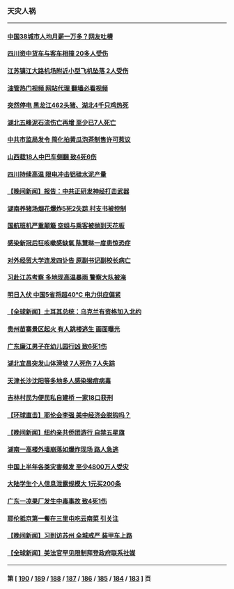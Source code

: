 ### 天灾人祸
---
#### [中国38城市人均月薪一万多？网友吐槽](../../pages/ncid280/n14033544.md?07140045) 
#### [四川资中货车与客车相撞 20多人受伤](../../pages/ncid280/n14033570.md?07140045) 
#### [江苏镇江大路机场附近小型飞机坠落 2人受伤](../../pages/ncid280/n14033491.md?07140045) 
#### [油管热门视频 网站代理 翻墙必看视频](http://138.2.39.72:81/youtube.html?epic-marker?07140045)
#### [突然停电 黑龙江462头猪、湖北4千只鸡热死](../../pages/ncid280/n14033488.md?07140045) 
#### [湖北五峰泥石流伤亡再增 至少已7人死亡](../../pages/ncid280/n14033266.md?07140045) 
#### [中共市监局发令 简化拍黄瓜泡茶制售许可惹议](../../pages/ncid280/n14032897.md?07140045) 
#### [山西载18人中巴车侧翻 致4死6伤](../../pages/ncid280/n14032812.md?07140045) 
#### [四川持续高温 限电冲击铝硅水泥产量](../../pages/ncid280/n14032347.md?07140045) 
#### [【晚间新闻】报告：中共正研发神经打击武器](../../pages/ncid280/n14032152.md?07140045) 
#### [湖南养猪场烟花爆炸5死2失踪 村支书被控制](../../pages/ncid280/n14032100.md?07140045) 
#### [国航班机严重颠簸 空姐与乘客被抛到天花板](../../pages/ncid280/n14031979.md?07140045) 
#### [感染新冠后狂咳嗽感缺氧 陈慧琳一度患惊恐症](../../pages/ncid280/n14031789.md?07140045) 
#### [对外经贸大学连发四讣告 原副书记副校长病亡](../../pages/ncid280/n14031712.md?07140045) 
#### [习赴江苏考察 多地现高温暴雨 警察大队被淹](../../pages/ncid280/n14031260.md?07140045) 
#### [明日入伏 中国5省将超40℃ 电力供应偏紧](../../pages/ncid280/n14031560.md?07140045) 
#### [【全球新闻】土耳其总统：乌克兰有资格加入北约](../../pages/ncid280/n14031509.md?07140045) 
#### [贵州苗寨景区起火 有人跳楼逃生 画面曝光](../../pages/ncid280/n14031362.md?07140045) 
#### [广东廉江男子在幼儿园行凶 致6死1伤](../../pages/ncid280/n14031355.md?07140045) 
#### [湖北宜昌突发山体滑坡 7人死伤 7人失踪](../../pages/ncid280/n14031048.md?07140045) 
#### [天津长沙沈阳等多地多人感染猴痘病毒](../../pages/ncid280/n14030703.md?07140045) 
#### [吉林村民为便民私自建桥  一家18口获刑](../../pages/ncid280/n14030702.md?07140045) 
#### [【环球直击】耶伦会李强 美中经济会脱钩吗？](../../pages/ncid280/n14030417.md?07140045) 
#### [【晚间新闻】纽约亲共侨团游行 自禁五星旗](../../pages/ncid280/n14030680.md?07140045) 
#### [湖南一高楼外墙崩落如爆炸现场 路人急逃](../../pages/ncid280/n14030657.md?07140045) 
#### [中国上半年各类灾害频发 至少4800万人受灾](../../pages/ncid280/n14030455.md?07140045) 
#### [大陆学生个人信息泄露规模大 1元买200条](../../pages/ncid280/n14030276.md?07140045) 
#### [广东一凉果厂发生中毒事故 致4死1伤](../../pages/ncid280/n14030167.md?07140045) 
#### [耶伦抵京第一餐在三里屯吃云南菜 引关注](../../pages/ncid280/n14030202.md?07140045) 
#### [【晚间新闻】习到访苏州 全城戒严 装甲车上路](../../pages/ncid280/n14030144.md?07140045) 
#### [【全球新闻】美法官罕见限制拜登政府联系社媒](../../pages/ncid280/n14030145.md?07140045) 

---
#### 第 [ [190](./190.md?07140045) / [189](./189.md?07140045) / [188](./188.md?07140045) / [187](./187.md?07140045) / [186](./186.md?07140045) / [185](./185.md?07140045) / [184](./184.md?07140045) / [183](./183.md?07140045) ] 页
